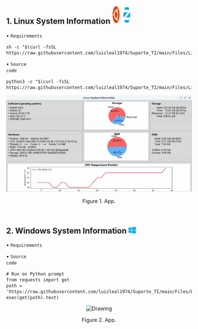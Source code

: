 ## 1. Linux System Information <img src="/Files/Ubuntu_Zorin_OS.png" width="50" height="50"/>


&#8226; <a style="text-decoration:none" target='_blank' rel='noopener noreferrer' href='https://github.com/luizleal1974/Suporte_TI/blob/main/Files/Linux/Linux_sys_info.sh'><code>Requirements</code></a>

```
sh -c "$(curl -fsSL https://raw.githubusercontent.com/luizleal1974/Suporte_TI/main/Files/Linux/Linux_sys_info.sh)"
```


&#8226; <a style="text-decoration:none" target='_blank' rel='noopener noreferrer' href='https://github.com/luizleal1974/Suporte_TI/blob/main/Files/Linux/Linux_sys_info.py'><code>Source code</code></a>

```
python3 -c "$(curl -fsSL https://raw.githubusercontent.com/luizleal1974/Suporte_TI/main/Files/Linux/Linux_sys_info.py)"
```
<p align="center">
<img src="/Files/Linux/Linux_sys_info.gif" alt="Drawing"/>
</p>
<p align="center">Figure 1. App.</p>

</br>

## 2. Windows System Information <img src="/Files/windows.png" width="20" height="20"/>

&#8226; <a style="text-decoration:none" target='_blank' rel='noopener noreferrer' href='https://github.com/luizleal1974/Suporte_TI/blob/main/Files/Windows/Windows_sys_info.txt'><code>Requirements</code></a>

&#8226; <a style="text-decoration:none" target='_blank' rel='noopener noreferrer' href='https://github.com/luizleal1974/Suporte_TI/blob/main/Files/Windows/Windows_sys_info.py'><code>Source code</code></a>

```
# Run on Python prompt
from requests import get
path = 'https://raw.githubusercontent.com/luizleal1974/Suporte_TI/main/Files/Windows/Windows_sys_info.py'
exec(get(path).text)
```

<p align="center">
<img src="/Files/Windows/Windows_sys_info.gif" alt="Drawing"/>
</p>
<p align="center">Figure 2. App.</p>

</br>
